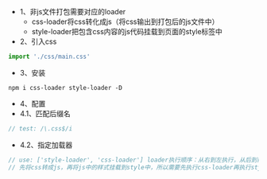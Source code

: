 - 1、非js文件打包需要对应的loader
  - css-loader将css转化成js（将css输出到打包后的js文件中）
  - style-loader把包含css内容的js代码挂载到页面的style标签中
- 2、引入css
```js
import './css/main.css'
```
- 3、安装
```shell
npm i css-loader style-loader -D
```

- 4、配置
- 4.1、匹配后缀名
```js
// test: /\.css$/i
```
- 4.2、指定加载器
```js
// use: ['style-loader', 'css-loader'] loader执行顺序：从右到左执行，从后到前
// 先将css转成js，再将js中的样式挂载到style中，所以需要先执行css-loader再执行style-loader
```
